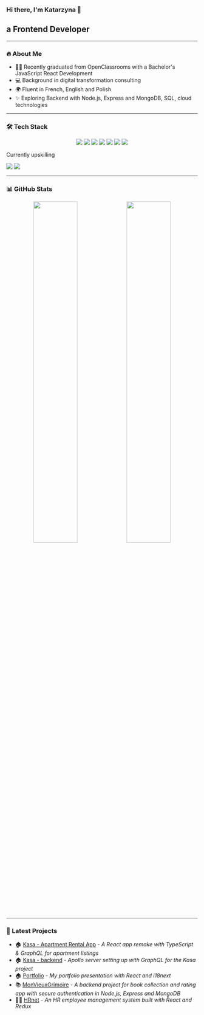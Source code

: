 ### Hi there, I'm Katarzyna 👋
## a Frontend Developer

---

### 🔥 About Me

- 👩‍🎓 Recently graduated from OpenClassrooms with a Bachelor's JavaScript React Development
- 💻 Background in digital transformation consulting
- 🌍 Fluent in French, English and Polish
- ✨ Exploring Backend with Node.js, Express and MongoDB, SQL, cloud technologies

---

### 🛠️ Tech Stack

<p align="center">
  <img src="https://img.shields.io/badge/JavaScript-F7DF1E?style=for-the-badge&logo=javascript&logoColor=black" />
  <img src="https://img.shields.io/badge/React-61DAFB?style=for-the-badge&logo=react&logoColor=black" />
  <img src="https://img.shields.io/badge/Redux-764ABC?style=for-the-badge&logo=redux&logoColor=white" />
  <img src="https://img.shields.io/badge/-HTML5-333333?style=for-the-badge&logo=HTML5&logoColor=white" />
  <img src="https://img.shields.io/badge/css3-%231572B6.svg?style=for-the-badge&logo=css3&logoColor=white" />
  <img src="https://img.shields.io/badge/SASS-hotpink.svg?style=for-the-badge&logo=SASS&logoColor=white" />
  <img src="https://img.shields.io/badge/Bootstrap-7952B3?style=for-the-badge&logo=bootstrap&logoColor=white" />
</p>

Currently upskilling
<p>
  <img src="https://img.shields.io/badge/TypeScript-007ACC?style=for-the-badge&logo=typescript&logoColor=white" />
  <img src="https://img.shields.io/badge/GraphQL-E10098?style=for-the-badge&logo=graphql&logoColor=white" />
</p>

---

### 📊 GitHub Stats

<p align="center">
  <img src="https://github-readme-stats.vercel.app/api/top-langs/?username=Kasia307584&layout=compact&theme=transparent" width="48%" />
  <img src="https://github-readme-stats.vercel.app/api?username=kasia307584&show_icons=true&theme=radical" width="48%" />
</p>

---

### 🚀 Latest Projects

- 🏠 [Kasa - Apartment Rental App](https://github.com/Kasia307584/kasa_apartment-rental-app2--frontend) - _A React app remake with TypeScript & GraphQL for apartment listings_
- 🏠 [Kasa - backend](https://github.com/Kasia307584/kasa_apartment-rental-app2--backend) - _Apollo server setting up with GraphQL for the Kasa project_
- 🏠 [Portfolio](https://github.com/Kasia307584/portfolio) - _My portfolio presentation with React and i18next_
- 📚 [MonVieuxGrimoire](https://github.com/Kasia307584/mon_vieux_grimoire-book-app--backend) - _A backend project for book collection and rating app with secure authentication in Node.js, Express and MongoDB_
- 👩‍💻 [HRnet](https://github.com/Kasia307584/wealth_health-hr-app--frontend) - _An HR employee management system built with React and Redux_
